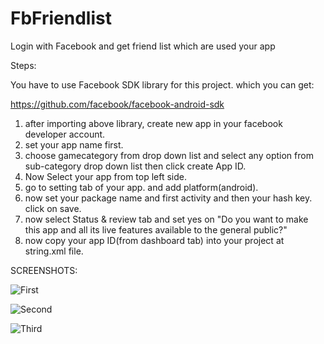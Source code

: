 FbFriendlist
==========

Login with Facebook and get friend list which are used your app

Steps:

You have to use Facebook SDK library for this project. which you can get:

https://github.com/facebook/facebook-android-sdk

1. after importing above library, create new app in your facebook developer account. 
2. set your app name first.
3. choose gamecategory from drop down list and select any option from sub-category drop down list then click create App ID.
4. Now Select your app from top left side.
5. go to setting tab of your app. and add platform(android).
6. now set your package name and first activity and then your hash key. click on save.
7. now select Status & review tab and set yes on "Do you want to make this app and all its live features available to the general public?"
8. now copy your app ID(from dashboard tab) into your project at string.xml file.

SCREENSHOTS:

![First](https://cloud.githubusercontent.com/assets/3199539/5561294/b8adfe4c-8df3-11e4-9966-f988a890c7e7.png?raw=true "First")

![Second](https://cloud.githubusercontent.com/assets/3199539/5561295/bc80c2fc-8df3-11e4-8f5a-31c7aa72f824.png?raw=true "Second")

![Third](https://cloud.githubusercontent.com/assets/3199539/5561298/1aa5f186-8df4-11e4-96a3-b75ba31661d5.png?raw=true "Third")
